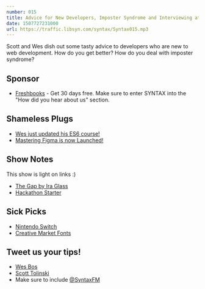 ```yaml
---
number: 015
title: Advice for New Developers, Imposter Syndrome and Interviewing at Google
date: 1507727231000
url: https://traffic.libsyn.com/syntax/Syntax015.mp3
---
```


Scott and Wes dish out some tasty advice to developers who are new to web development. How do you get better? How do you deal with imposter syndrome?

## Sponsor

- [Freshbooks](https://freshbooks.com/syntax) - Get 30 days free. Make sure to enter SYNTAX into the "How did you hear about us" section.

## Shameless Plugs

- [Wes just updated his ES6 course!](https://ES6.io)
- [Mastering Figma is now Launched!](https://www.leveluptutorials.com/store/products/tutorials/lut-dd015)

## Show Notes

This show is light on links :)

- [The Gap by Ira Glass](https://vimeo.com/85040589)
- [Hackathon Starter](https://github.com/sahat/hackathon-starter)

## Sick Picks

- [Nintendo Switch](https://www.nintendo.com/switch/)
- [Creative Market Fonts](https://creativemarket.com/fonts)

## Tweet us your tips!

- [Wes Bos](https://twitter.com/wesbos)
- [Scott Tolinski](https://twitter.com/stolinski)
- Make sure to include [@SyntaxFM](https://twitter.com/SyntaxFM)
